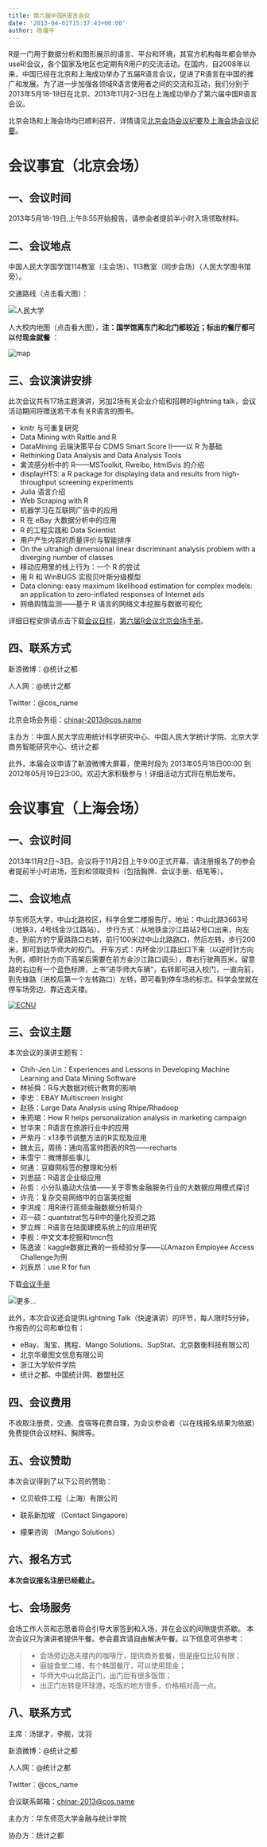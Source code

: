 ```yaml
---
title: 第六届中国R语言会议
date: '2013-04-01T15:37:43+00:00'
author: 陈堰平
---
```


R是一门用于数据分析和图形展示的语言、平台和环境，其官方机构每年都会举办useR!会议，各个国家及地区也定期有R用户的交流活动。在国内，自2008年以来，中国已经在北京和上海成功举办了五届R语言会议，促进了R语言在中国的推广和发展。为了进一步加强各领域R语言使用者之间的交流和互动，我们分别于2013年5月18-19日在北京、2013年11月2-3日在上海成功举办了第六届中国R语言会议。

北京会场和上海会场均已顺利召开，详情请见[北京会场会议纪要](/2013/05/6th-china-r-beijing-summary/)及[上海会场会议纪要](/2013/11/6th-china-r-shanghai-summary/)。<!--more-->

# 会议事宜（北京会场）

## 一、会议时间

2013年5月18-19日,上午8:55开始报告，请参会者提前半小时入场领取材料。

## 二、会议地点

中国人民大学国学馆114教室（主会场）、113教室（同步会场）（人民大学图书馆旁）。

交通路线（点击看大图）：

![人民大学](https://uploads.cosx.org/wp-content/uploads/2013/04/人民大学.png)

人大校内地图（点击看大图），**注：国学馆离东门和北门都较近；标出的餐厅都可以付现金就餐** ：

![map](https://uploads.cosx.org/wp-content/uploads/2013/04/map.png)

## 三、会议演讲安排

此次会议共有17场主题演讲，另加2场有关企业介绍和招聘的lightning talk，会议活动期间将赠送若干本有关R语言的图书。

  * knitr 与可重复研究
  * Data Mining with Rattle and R
  * DataMining 云端決策平台 CDMS Smart Score II——以 R 为基础
  * Rethinking Data Analysis and Data Analysis Tools
  * 禽流感分析中的 R——MSToolkit, Rweibo, html5vis 的介绍
  * displayHTS: a R package for displaying data and results from high-throughput screening experiments
  * Julia 语言介绍
  * Web Scraping with R
  * 机器学习在互联网广告中的应用
  * R 在 eBay 大数据分析中的应用
  * R 的工程实践和 Data Scientist
  * 用户产生内容的质量评价与智能排序
  * On the ultrahigh dimensional linear discriminant analysis problem with a diverging number of classes
  * 移动应用里的线上行为：一个 R 的尝试
  * 用 R 和 WinBUGS 实现贝叶斯分级模型
  * Data cloning: easy maximum likelihood estimation for complex models: an application to zero-inflated responses of Internet ads
  * 网络舆情监测——基于 R 语言的网络文本挖掘与数据可视化

详细日程安排请点击下载[会议日程](https://uploads.cosx.org/wp-content/uploads/2013/04/会议日程.pdf)，[第六届R会议北京会场手册](https://uploads.cosx.org/wp-content/uploads/2013/04/第六届R会议北京会场手册.pdf)。

## 四、联系方式

新浪微博：@统计之都

人人网：@统计之都

Twitter：@cos_name

北京会场会务组：chinar-2013@cos.name

主办方：中国人民大学应用统计科学研究中心、中国人民大学统计学院、北京大学商务智能研究中心、统计之都

此外，本届会议申请了新浪微博大屏幕，使用时段为 2013年05月18日00:00 到 2012年05月19日23:00。欢迎大家积极参与！详细活动方式将在稍后发布。


# **会议事宜（上海会场）**

## 一、会议时间

2013年11月2日~3日。会议将于11月2日上午9:00正式开幕，请注册报名了的参会者提前半小时进场，签到和领取资料（包括胸牌、会议手册、纸笔等）。

## 二、会议地点

华东师范大学，中山北路校区，科学会堂二楼报告厅。地址：中山北路3663号（地铁3，4号线金沙江路站）。 步行方式：从地铁金沙江路站2号口出来，向左走，到前方的宁夏路路口右转，前行100米过中山北路路口，然后左转，步行200米，即可到达华师大的校门。 开车方式：内环金沙江路出口下来（以逆时针方向为例，顺时针方向下高架后需要在前方金沙江路口调头），靠右行驶两百米，留意路的右边有一个蓝色标牌，上书“进华师大车辆”，右转即可进入校门，一直向前，到先锋路（进校后第一个左转路口）左转，即可看到停车场的标志。科学会堂就在停车场旁边，靠近逸夫楼。 

[![ECNU](https://uploads.cosx.org/wp-content/uploads/2011/09/ECNU_MAP.png)](http://ditu.google.cn/maps?hl=zh-CN&tab=wl&q=%E5%8D%8E%E4%B8%9C%E5%B8%88%E8%8C%83%E5%A4%A7%E5%AD%A6%E9%80%B8%E5%A4%AB%E6%A5%BC)

## 三、会议主题

本次会议的演讲主题有：

* Chih-Jen Lin：Experiences and Lessons in Developing Machine Learning and Data Mining Software
* 林祯舜：R与大数据对统计教育的影响
* 李忠：EBAY Multiscreen Insight
* 赵扬：Large Data Analysis using Rhipe/Rhadoop
* 朱筠珺：How R helps personalization analysis in marketing campaign
* 甘华来：R语言在旅游行业中的应用
* 严紫丹：x13季节调整方法的R实现及应用
* 魏太云，周扬：通向高富帅图表的R包——recharts
* 朱雪宁：微博那些事儿
* 何通：豆瓣网标签的整理和分析
* 刘思喆：R语言企业级应用
* 孙哲：小分队撬动大估值——关于零售金融服务行业的大数据应用模式探讨
* 许亮：复杂交易网络中的白富美挖掘
* 李洪成：用R进行高频金融数据分析简介
* 邓一硕：quantstrat包与R中的量化投资之路
* 罗立辉：R语言在陆面建模系统上的应用研究
* 李舰：中文文本挖掘和tmcn包
* 陈逸波：kaggle数据比赛的一些经验分享——以Amazon Employee Access Challenge为例
* 刘辰昂：use R for fun

下载[会议手册](https://uploads.cosx.org/wp-content/uploads/2013/10/ChinaR2013SH_Manual_V2.pdf)

![更多...](https://uploads.cosx.org/wp-includes/js/tinymce/plugins/wordpress/img/trans.gif)

此外，本次会议还会提供Lightning Talk（快速演讲）的环节，每人限时5分钟，作报告的公司和单位有：

  * eBay、淘宝、携程、Mango Solutions、SupStat、北京数衡科技有限公司
  * 北京华章图文信息有限公司
  * 浙江大学软件学院
  * 统计之都、中国统计网、数盟社区

## 四、会议费用

不收取注册费，交通、食宿等花费自理，为会议参会者（以在线报名结果为依据）免费提供会议材料、胸牌等。

## 五、会议赞助

本次会议得到了以下公司的赞助：

- 亿贝软件工程（上海）有限公司

- 联系新加坡 （Contact Singapore）

- 檬果咨询 （Mango Solutions）

## 六、报名方式

**本次会议报名注册已经截止。**

## 七、会场服务

会场工作人员和志愿者将会引导大家签到和入场，并在会议的间隙提供茶歇。 本次会议只为演讲者提供午餐。参会嘉宾请自由解决午餐。以下信息可供参考：

>   * 会场旁边逸夫楼内的咖啡厅，提供商务套餐，但是座位比较有限；
>   * 丽娃食堂二楼，有个韩国餐厅，可以使用现金；
>   * 华师大中山北路正门，出门后有很多饭馆；
>   * 出正门左转是环球港，吃饭的地方很多，价格相对高一点。

## 八、联系方式

主席：汤银才，李舰，沈羽

新浪微博：@统计之都

人人网：@统计之都

Twitter：@cos_name

会议联系邮箱：chinar-2013@cos.name

主办方：华东师范大学金融与统计学院

协办方：统计之都
